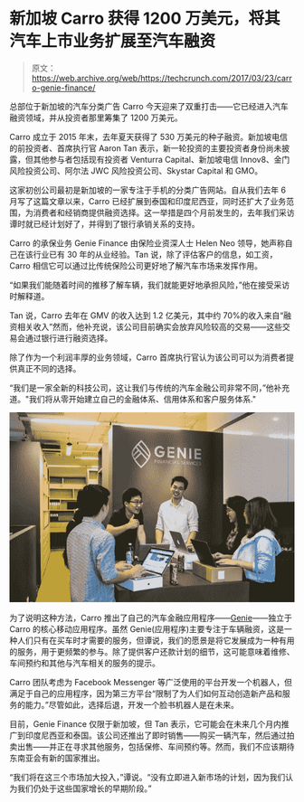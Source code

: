 # 新加坡 Carro 获得 1200 万美元，将其汽车上市业务扩展至汽车融资 

> 原文：<https://web.archive.org/web/https://techcrunch.com/2017/03/23/carro-genie-finance/>

总部位于新加坡的汽车分类广告 Carro 今天迎来了双重打击——它已经进入汽车融资领域，并从投资者那里筹集了 1200 万美元。

Carro 成立于 2015 年末，去年夏天获得了 530 万美元的种子融资。新加坡电信的前投资者、首席执行官 Aaron Tan 表示，新一轮投资的主要投资者身份尚未披露，但其他参与者包括现有投资者 Venturra Capital、新加坡电信 Innov8、金门风险投资公司、阿尔法 JWC 风险投资公司、Skystar Capital 和 GMO。

这家初创公司最初是新加坡的一家专注于手机的分类广告网站。自从我们去年 6 月写了这篇文章以来，Carro 已经扩展到泰国和印度尼西亚，同时还扩大了业务范围，为消费者和经销商提供融资选择。这一举措是四个月前发生的，去年我们采访谭时就已经计划好了，并得到了银行承销关系的支持。

Carro 的承保业务 Genie Finance 由保险业资深人士 Helen Neo 领导，她声称自己在该行业已有 30 年的从业经验。Tan 说，除了评估客户的信息，如工资，Carro 相信它可以通过比传统保险公司更好地了解汽车市场来发挥作用。

“如果我们能随着时间的推移了解车辆，我们就能更好地承担风险，”他在接受采访时解释道。

Tan 说，Carro 去年在 GMV 的收入达到 1.2 亿美元，其中约 70%的收入来自“融资相关收入”然而，他补充说，该公司目前确实会放弃风险较高的交易——这些交易会通过银行进行融资选择。

除了作为一个利润丰厚的业务领域，Carro 首席执行官认为该公司可以为消费者提供真正不同的选择。

“我们是一家全新的科技公司，这让我们与传统的汽车金融公司非常不同，”他补充道。"我们将从零开始建立自己的金融体系、信用体系和客户服务体系."

![](img/6eb6968ac7910b6609565f4920d3f18b.png)

为了说明这种方法，Carro 推出了自己的汽车金融应用程序——[Genie](https://web.archive.org/web/20221209123244/https://itunes.apple.com/sg/app/geniefinance/id1215152980?mt=8)——独立于 Carro 的核心移动应用程序。虽然 Genie(应用程序)主要专注于车辆融资，这是一种人们只有在买车时才需要的服务，但谭说，我们的愿景是将它发展成为一种有用的服务，用于更频繁的参与。除了提供客户还款计划的细节，这可能意味着维修、车间预约和其他与汽车相关的服务的提示。

Carro 团队考虑为 Facebook Messenger 等广泛使用的平台开发一个机器人，但满足于自己的应用程序，因为第三方平台“限制了为人们如何互动创造新产品和服务的能力。”尽管如此，选择后退，开发一个脸书机器人是在未来。

目前，Genie Finance 仅限于新加坡，但 Tan 表示，它可能会在未来几个月内推广到印度尼西亚和泰国。该公司还推出了即时销售——购买一辆汽车，然后通过拍卖出售——并正在寻求其他服务，包括保修、车间预约等。然而，我们不应该期待东南亚会有新的国家推出。

“我们将在这三个市场加大投入，”谭说。“没有立即进入新市场的计划，因为我们认为我们仍处于这些国家增长的早期阶段。”